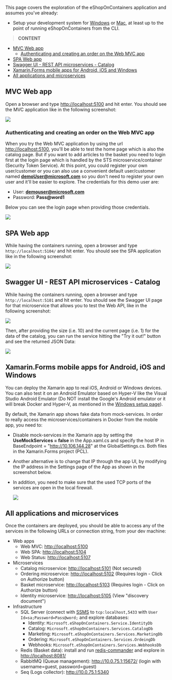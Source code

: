 This page covers the exploration of the eShopOnContainers application and assumes you've already:

- Setup your development system for [Windows](Windows-setup) or [Mac](Mac-setup), at least up to the point of running eShopOnContainers from the CLI.

> **CONTENT**

- [MVC Web app](#mvc-web-app)
  - [Authenticating and creating an order on the Web MVC app](#authenticating-and-creating-an-order-on-the-web-mvc-app)
- [SPA Web app](#spa-web-app)
- [Swagger UI - REST API microservices - Catalog](#swagger-ui---rest-api-microservices---catalog)
- [Xamarin.Forms mobile apps for Android, iOS and Windows](#xamarinforms-mobile-apps-for-android-ios-and-windows)
- [All applications and microservices](#all-applications-and-microservices)

## MVC Web app

Open a browser and type <http://localhost:5100> and hit enter.
You should see the MVC application like in the following screenshot:

![](images/Explore-the-application/eshop-webmvc-app-screenshot.png)

### Authenticating and creating an order on the Web MVC app

When you try the Web MVC application by using the url <http://localhost:5100>, you'll be able to test the home page which is also the catalog page. But if you want to add articles to the basket you need to login first at the login page which is handled by the STS microservice/container (Security Token Service). At this point, you could register your own user/customer or you can also use a convenient default user/customer named **demoUser@microsoft.com** so you don't need to register your own user and it'll be easier to explore.
The credentials for this demo user are:

- User: **demouser@microsoft.com**
- Password: **Pass@word1**

Below you can see the login page when providing those credentials.

![](images/Explore-the-application/login-demo-user.png)

## SPA Web app

While having the containers running, open a browser and type `http://localhost:5104/` and hit enter.
You should see the SPA application like in the following screenshot:

![](images/Explore-the-application/eshop-webspa-app-screenshot.png)

## Swagger UI - REST API microservices - Catalog

While having the containers running, open a browser and type `http://localhost:5101` and hit enter.
You should see the Swagger UI page for that microservice that allows you to test the Web API, like in the following screenshot:

![](images/Explore-the-application/swagger-catalog-1.png)

Then, after providing the size (i.e. 10) and the current page (i.e. 1) for the data of the catalog, you can run the service hitting the "Try it out!" button and see the returned JSON Data:

![](images/Explore-the-application/swagger-catalog-2.png)

## Xamarin.Forms mobile apps for Android, iOS and Windows

You can deploy the Xamarin app to real iOS, Android or Windows devices.
You can also test it on an Android Emulator based on Hyper-V like the Visual Studio Android Emulator (Do NOT install the Google's Android emulator or it will break Docker and Hyper-V, as mentioned in the [Windows setup page](Windows-setup)).

By default, the Xamarin app shows fake data from mock-services. In order to really access the microservices/containers in Docker from the mobile app, you need to:

- Disable mock-services in the Xamarin app by setting the <b>UseMockServices = false</b> in the App.xaml.cs and specify the host IP in  BaseEndpoint = "http://10.106.144.28" at the GlobalSettings.cs. Both files in the Xamarin.Forms project (PCL).
- Another alternative is to change that IP through the app UI, by modifying the IP address in the Settings page of the App as shown in the screenshot below. 
- In addition, you need to make sure that the used TCP ports of the services are open in the local firewall. 

   ![](images/Explore-the-application/xamarin-settings.png)

## All applications and microservices

Once the containers are deployed, you should be able to access any of the services in the following URLs or connection string, from your dev machine:

- Web apps
  - Web MVC: <http://localhost:5100>
  - Web SPA: <http://localhost:5104>
  - Web Status: <http://localhost:5107>
- Microservices
  - Catalog microservice: <http://localhost:5101> (Not secured)
  - Ordering microservice: <http://localhost:5102> (Requires login - Click on Authorize button)
  - Basket microservice: <http://localhost:5103> (Requires login - Click on Authorize button)
  - Identity microservice: <http://localhost:5105> (View "discovery document")
- Infrastructure
  - SQL Server (connect with [SSMS](https://docs.microsoft.com/en-us/sql/ssms/download-sql-server-management-studio-ssms) to `tcp:localhost,5433` with `User Id=sa;Password=Pass@word;` and explore databases:
    - Identity: `Microsoft.eShopOnContainers.Service.IdentityDb`
    - Catalog: `Microsoft.eShopOnContainers.Services.CatalogDb`
    - Marketing: `Microsoft.eShopOnContainers.Services.MarketingDb`
    - Ordering: `Microsoft.eShopOnContainers.Services.OrdeingDb`
    - Webhooks: `Microsoft.eShopOnContainers.Services.WebhooksDb`
  - Redis (Basket data): install and run [redis-commander](https://www.npmjs.com/package/redis-commander) and explore in <http://localhost:8081/>
  - RabbitMQ (Queue management): <http://10.0.75.1:15672/> (login with username=guest, password=guest)
  - Seq (Logs collector): <http://10.0.75.1:5340>
